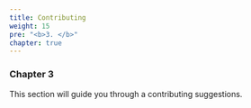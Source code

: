 ```yaml
---
title: Contributing 
weight: 15
pre: "<b>3. </b>"
chapter: true
---
```


### Chapter 3

This section will guide you through a contributing suggestions.
